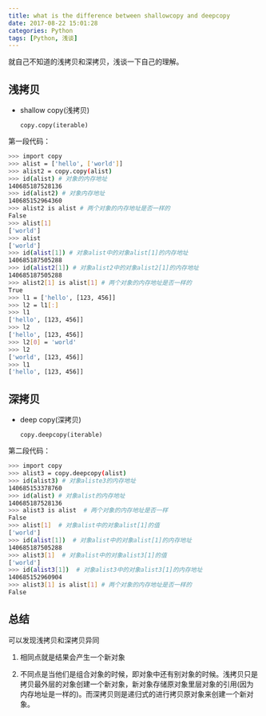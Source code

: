 ```yaml
---
title: what is the difference between shallowcopy and deepcopy
date: 2017-08-22 15:01:28
categories: Python
tags: [Python, 浅谈]
---
```


就自己不知道的浅拷贝和深拷贝，浅谈一下自己的理解。

<!-- more -->
## 浅拷贝

- shallow copy(浅拷贝)

   `copy.copy(iterable)`

第一段代码：

```bash
>>> import copy
>>> alist = ['hello', ['world']]
>>> alist2 = copy.copy(alist)
>>> id(alist) # 对象的内存地址
140685187528136
>>> id(alist2) # 对象内存地址
140685152964360
>>> alist2 is alist # 两个对象的内存地址是否一样的
False
>>> alist[1]
['world']
>>> alist
['world']
>>> id(alist[1]) # 对象alist中的对象alist[1]的内存地址
140685187505288
>>> id(alist2[1]) # 对象alist2中的对象alist2[1]的内存地址
140685187505288
>>> alist2[1] is alist[1] # 两个对象的内存地址是否一样的
True
>>> l1 = ['hello', [123, 456]]
>>> l2 = l1[:]
>>> l1
['hello', [123, 456]]
>>> l2
['hello', [123, 456]]
>>> l2[0] = 'world'
>>> l2
['world', [123, 456]]
>>> l1
['hello', [123, 456]]

```

## 深拷贝

- deep copy(深拷贝)

   `copy.deepcopy(iterable)`

第二段代码：

```bash
>>> import copy
>>> alist3 = copy.deepcopy(alist)
>>> id(alist3) # 对象aliste3的内存地址
140685153378760
>>> id(alist) # 对象alist的内存地址
140685187528136
>>> alist3 is alist  # 两个对象的内存地址是否一样
False
>>> alist[1]  # 对象alist中的对象alist[1]的值
['world']
>>> id(alist[1])  # 对象alist中的对象alist[1]的内存地址
140685187505288
>>> alist3[1]  # 对象alist中的对象alist3[1]的值
['world']
>>> id(alist3[1])  # 对象alist3中的对象alist3[1]的内存地址
140685152960904
>>> alist3[1] is alist[1] # 两个对象的内存地址是否一样的
False
```

## 总结

可以发现浅拷贝和深拷贝异同

   1. 相同点就是结果会产生一个新对象

   2. 不同点是当他们是组合对象的时候，即对象中还有别对象的时候。浅拷贝只是拷贝最外层的对象创建一个新对象，新对象存储原对象里层对象的引用(因为内存地址是一样的)。而深拷贝则是递归式的进行拷贝原对象来创建一个新对象。
